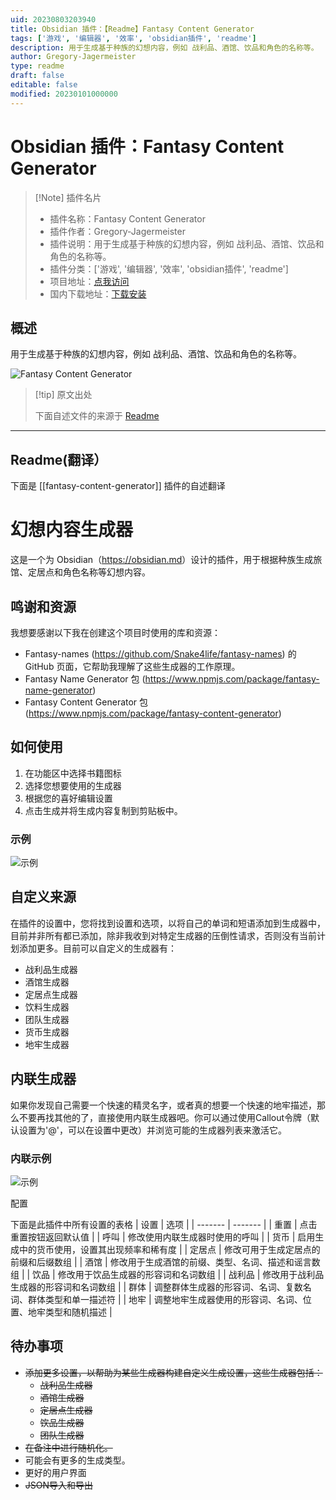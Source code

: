 ```yaml
---
uid: 20230803203940
title: Obsidian 插件：【Readme】Fantasy Content Generator
tags: ['游戏', '编辑器', '效率', 'obsidian插件', 'readme']
description: 用于生成基于种族的幻想内容，例如 战利品、酒馆、饮品和角色的名称等。
author: Gregory-Jagermeister
type: readme
draft: false
editable: false
modified: 20230101000000
---
```


# Obsidian 插件：Fantasy Content Generator

> [!Note] 插件名片
> - 插件名称：Fantasy Content Generator
> - 插件作者：Gregory-Jagermeister
> - 插件说明：用于生成基于种族的幻想内容，例如 战利品、酒馆、饮品和角色的名称等。
> - 插件分类：['游戏', '编辑器', '效率', 'obsidian插件', 'readme']
> - 项目地址：[点我访问](https://github.com/Gregory-Jagermeister/Fantasy-Content-Generator)
> - 国内下载地址：[下载安装](https://pkmer.cn/products/plugin/pluginMarket/?fantasy-content-generator)

## 概述

用于生成基于种族的幻想内容，例如 战利品、酒馆、饮品和角色的名称等。

![Fantasy Content Generator](https://cdn.pkmer.cn/covers/fantasy-content-generator.png!pkmer)

> [!tip] 原文出处
> 
>下面自述文件的来源于 [Readme](https://ghproxy.net/https://raw.githubusercontent.com/Gregory-Jagermeister/Fantasy-Content-Generator/master/README.md)
> 

---

## Readme(翻译）

下面是 [[fantasy-content-generator]] 插件的自述翻译


# 幻想内容生成器

这是一个为 Obsidian（<https://obsidian.md>）设计的插件，用于根据种族生成旅馆、定居点和角色名称等幻想内容。

## 鸣谢和资源

我想要感谢以下我在创建这个项目时使用的库和资源：

- Fantasy-names (<https://github.com/Snake4life/fantasy-names>) 的 GitHub 页面，它帮助我理解了这些生成器的工作原理。
- Fantasy Name Generator 包 (<https://www.npmjs.com/package/fantasy-name-generator>)
- Fantasy Content Generator 包 (<https://www.npmjs.com/package/fantasy-content-generator>)

## 如何使用

1. 在功能区中选择书籍图标
2. 选择您想要使用的生成器
3. 根据您的喜好编辑设置
4. 点击生成并将生成内容复制到剪贴板中。

### 示例

![示例](Obsidian-Fantasy-Content-Generator-Compressed.gif)

## 自定义来源

在插件的设置中，您将找到设置和选项，以将自己的单词和短语添加到生成器中，目前并非所有都已添加，除非我收到对特定生成器的压倒性请求，否则没有当前计划添加更多。目前可以自定义的生成器有：

- 战利品生成器
- 酒馆生成器
- 定居点生成器
- 饮料生成器
- 团队生成器
- 货币生成器
- 地牢生成器

## 内联生成器

如果你发现自己需要一个快速的精灵名字，或者真的想要一个快速的地牢描述，那么不要再找其他的了，直接使用内联生成器吧。你可以通过使用Callout令牌（默认设置为'@'，可以在设置中更改）并浏览可能的生成器列表来激活它。

### 内联示例

![示例](Obsidian_mrGSNRjLpe.gif)

配置

下面是此插件中所有设置的表格
| 设置 | 选项 |
| ------- | ------- |
| 重置 | 点击重置按钮返回默认值 |
| 呼叫 | 修改使用内联生成器时使用的呼叫 |
| 货币 | 启用生成中的货币使用，设置其出现频率和稀有度 |
| 定居点 | 修改可用于生成定居点的前缀和后缀数组 |
| 酒馆 | 修改用于生成酒馆的前缀、类型、名词、描述和谣言数组 |
| 饮品 | 修改用于饮品生成器的形容词和名词数组 |
| 战利品 | 修改用于战利品生成器的形容词和名词数组 |
| 群体 | 调整群体生成器的形容词、名词、复数名词、群体类型和单一描述符 |
| 地牢 | 调整地牢生成器使用的形容词、名词、位置、地牢类型和随机描述 |

## 待办事项

- ~~添加更多设置，以帮助为某些生成器构建自定义生成设置，这些生成器包括：~~
  - ~~战利品生成器~~
  - ~~酒馆生成器~~
  - ~~定居点生成器~~
  - ~~饮品生成器~~
  - ~~团队生成器~~
- ~~在备注中进行随机化。~~
- 可能会有更多的生成类型。
- 更好的用户界面
- ~~JSON导入和导出~~



